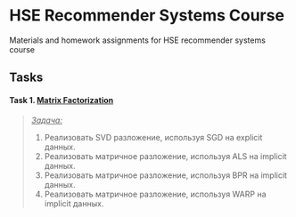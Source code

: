 # HSE Recommender Systems Course

Materials and homework assignments for HSE recommender systems course

## Tasks


#### Task 1. [Matrix Factorization](/Task_1)
 >  <ins><i>Задача:</i></ins> 
 >  1. Реализовать SVD разложение, используя SGD на explicit данных.
 >  2. Реализовать матричное разложение, используя ALS на implicit данных. 
 >  3. Реализовать матричное разложение, используя BPR на implicit данных.
>   4. Реализовать матричное разложение, используя WARP на implicit данных.